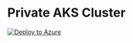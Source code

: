 # Private AKS Cluster
[![Deploy to Azure](https://aka.ms/deploytoazurebutton)](https://portal.azure.com/#create/Microsoft.Template/uri/https%3A%2F%2Fraw.githubusercontent.com%2Frahir-ui%2Faz-aks-arm%2Fmain%2Faksdeploy.json)
